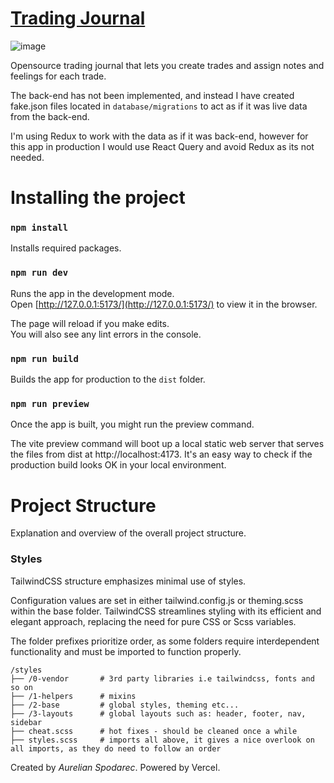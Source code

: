 # [Trading Journal](https://tradesmash-demo.vercel.app/)

![image](https://i.imgur.com/MyBfrEu.png)

Opensource trading journal that lets you create trades and assign notes and feelings for each trade.

The back-end has not been implemented, and instead I have created fake.json files located in `database/migrations` to act as if it was live data from the back-end.

I'm using Redux to work with the data as if it was back-end, however for this app in production I would use React Query and avoid Redux as its not needed.

# Installing the project

### `npm install` 

Installs required packages.

### `npm run dev`

Runs the app in the development mode.\
Open [http://127.0.0.1:5173/](http://127.0.0.1:5173/) to view it in the browser.

The page will reload if you make edits.\
You will also see any lint errors in the console.

### `npm run build`

Builds the app for production to the `dist` folder.

### `npm run preview`

Once the app is built, you might run the preview command.

The vite preview command will boot up a local static web server that serves the files from dist at http://localhost:4173. It's an easy way to check if the production build looks OK in your local environment.


# Project Structure 
Explanation and overview of the overall project structure.

### Styles
TailwindCSS structure emphasizes minimal use of styles. 

Configuration values are set in either tailwind.config.js or theming.scss within the base folder. TailwindCSS streamlines styling with its efficient and elegant approach, replacing the need for pure CSS or Scss variables. 

The folder prefixes prioritize order, as some folders require interdependent functionality and must be imported to function properly.

``` 
/styles  
├── /0-vendor       # 3rd party libraries i.e tailwindcss, fonts and so on  
├── /1-helpers      # mixins   
├── /2-base         # global styles, theming etc...  
├── /3-layouts      # global layouts such as: header, footer, nav, sidebar  
├── cheat.scss      # hot fixes - should be cleaned once a while  
├── styles.scss     # imports all above, it gives a nice overlook on all imports, as they do need to follow an order  
```


Created by *Aurelian Spodarec*. Powered by Vercel.